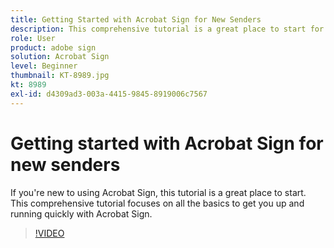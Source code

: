 ```yaml
---
title: Getting Started with Acrobat Sign for New Senders
description: This comprehensive tutorial is a great place to start for new senders in Adobe Sign
role: User
product: adobe sign
solution: Acrobat Sign
level: Beginner
thumbnail: KT-8989.jpg
kt: 8989
exl-id: d4309ad3-003a-4415-9845-8919006c7567
---
```

# Getting started with Acrobat Sign for new senders

If you're new to using Acrobat Sign, this tutorial is a great place to start. This comprehensive tutorial focuses on all the basics to get you up and running quickly with Acrobat Sign.

>[!VIDEO](https://video.tv.adobe.com/v/337151?hidetitle=true)
